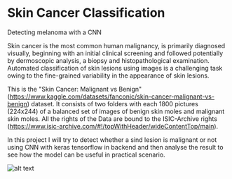 # Skin Cancer Classification
Detecting melanoma with a CNN

Skin cancer is the most common human malignancy, is primarily diagnosed visually, beginning with an initial clinical screening and followed potentially by dermoscopic analysis, a biopsy and histopathological examination. Automated classification of skin lesions using images is a challenging task owing to the fine-grained variability in the appearance of skin lesions.

This is the "Skin Cancer: Malignant vs Benign" (https://www.kaggle.com/datasets/fanconic/skin-cancer-malignant-vs-benign) dataset. It consists of two folders with each 1800 pictures (224x244) of a balanced set of images of benign skin moles and malignant skin moles. All the rights of the Data are bound to the ISIC-Archive rights (https://www.isic-archive.com/#!/topWithHeader/wideContentTop/main).

In this project I will try to detect whether a sind lesion is malignant or not using CNN with keras tensorflow in backend and then analyse the result to see how the model can be useful in practical scenario.


![alt text](https://github.com/LenaSchill/skin_cancer_classification/tree/main/images/accuracy.png)

